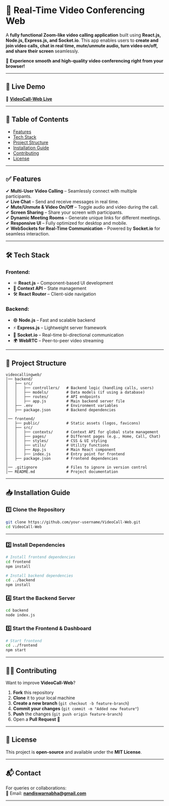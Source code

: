 # 🎥 Real-Time Video Conferencing  Web  

A **fully functional Zoom-like video calling application** built using **React.js, Node.js, Express.js, and Socket.io**. This app enables users to **create and join video calls, chat in real time, mute/unmute audio, turn video on/off, and share their screen** seamlessly.  

🚀 **Experience smooth and high-quality video conferencing right from your browser!**  

---

## 🚀 Live Demo  
🔗 **[VideoCall-Web Live](https://xmeet-z2bw.onrender.com)**  

---

## 📜 Table of Contents  

- [Features](#-features)  
- [Tech Stack](#-tech-stack)  
- [Project Structure](#-project-structure)  
- [Installation Guide](#-installation-guide)    
- [Contributing](#-contributing)  
- [License](#-license)  

---

## ✅ Features  

✔ **Multi-User Video Calling** – Seamlessly connect with multiple participants.  
✔ **Live Chat** – Send and receive messages in real time.  
✔ **Mute/Unmute & Video On/Off** – Toggle audio and video during the call.  
✔ **Screen Sharing** – Share your screen with participants.  
✔ **Dynamic Meeting Rooms** – Generate unique links for different meetings.  
✔ **Responsive UI** – Fully optimized for desktop and mobile.  
✔ **WebSockets for Real-Time Communication** – Powered by **Socket.io** for seamless interaction.  

---

## 🛠 Tech Stack  

### **Frontend:**  
- ⚛️ **React.js** – Component-based UI development  
- 🌿 **Context API** – State management    
- 🛠 **React Router** – Client-side navigation  

### **Backend:**  
- 🟢 **Node.js** – Fast and scalable backend  
- ⚡ **Express.js** – Lightweight server framework  
- 🔄 **Socket.io** – Real-time bi-directional communication  
- 🌍 **WebRTC** – Peer-to-peer video streaming  

---

## 📂 Project Structure  
```
videocallingweb/
│── backend/
│   ├── src/
│   │   ├── controllers/   # Backend logic (handling calls, users)
│   │   ├── models/        # Data models (if using a database)
│   │   ├── routes/        # API endpoints
│   │   ├── app.js         # Main backend server file
│   ├── .env               # Environment variables
│   ├── package.json       # Backend dependencies
│
│── frontend/
│   ├── public/            # Static assets (logos, favicons)
│   ├── src/
│   │   ├── contexts/      # Context API for global state management
│   │   ├── pages/         # Different pages (e.g., Home, Call, Chat)
│   │   ├── styles/        # CSS & UI styling
│   │   ├── utils/         # Utility functions
│   │   ├── App.js         # Main React component
│   │   ├── index.js       # Entry point for frontend
│   ├── package.json       # Frontend dependencies
│
│── .gitignore             # Files to ignore in version control
│── README.md              # Project documentation

```
---

## 📥 Installation Guide  

### **1️⃣ Clone the Repository**  
```bash
git clone https://github.com/your-username/VideoCall-Web.git
cd VideoCall-Web
```
---
### 2️⃣ Install Dependencies  
```bash
# Install frontend dependencies
cd frontend
npm install

# Install backend dependencies
cd ../backend
npm install
```

### 4️⃣ Start the Backend Server  
```bash
cd backend
node index.js
```

### 5️⃣ Start the Frontend & Dashboard  
```bash
# Start frontend
cd ../frontend
npm start

```

---

## 👨‍💻 Contributing  
Want to improve **VideoCall-Web**?  
1. **Fork** this repository  
2. **Clone** it to your local machine  
3. **Create a new branch** (`git checkout -b feature-branch`)  
4. **Commit your changes** (`git commit -m "Added new feature"`)  
5. **Push** the changes (`git push origin feature-branch`)  
6. Open a **Pull Request** 🚀  

---

## 📜 License  
This project is **open-source** and available under the **MIT License**.  

---

## 📬 Contact  
For queries or collaborations:  
📧 Email: **nandiswarnabha@gmail.com** 

---

